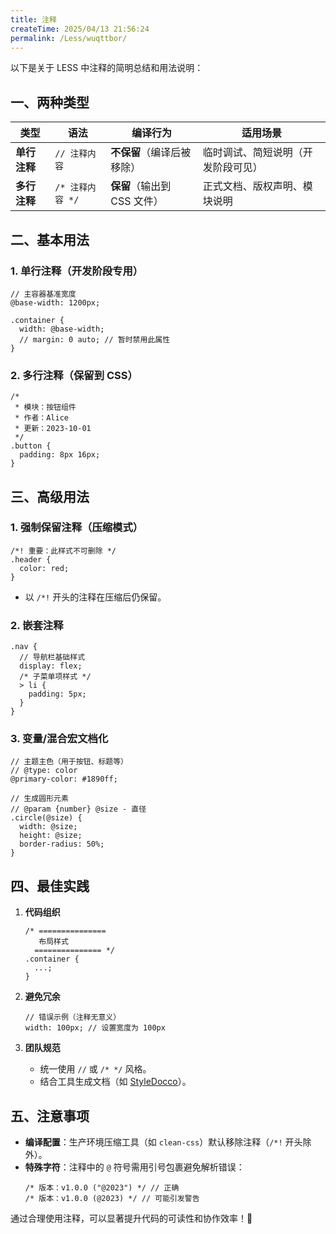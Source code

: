 ```yaml
---
title: 注释
createTime: 2025/04/13 21:56:24
permalink: /Less/wuqttbor/
---
```


以下是关于 LESS 中注释的简明总结和用法说明：

## 一、两种类型

| **类型**     | **语法**         | **编译行为**                | **适用场景**                       |
| ------------ | ---------------- | --------------------------- | ---------------------------------- |
| **单行注释** | `// 注释内容`    | **不保留**（编译后被移除）  | 临时调试、简短说明（开发阶段可见） |
| **多行注释** | `/* 注释内容 */` | **保留**（输出到 CSS 文件） | 正式文档、版权声明、模块说明       |

## 二、基本用法

### 1. 单行注释（开发阶段专用）

```less
// 主容器基准宽度
@base-width: 1200px;

.container {
  width: @base-width;
  // margin: 0 auto; // 暂时禁用此属性
}
```

### 2. 多行注释（保留到 CSS）

```less
/* 
 * 模块：按钮组件
 * 作者：Alice
 * 更新：2023-10-01
 */
.button {
  padding: 8px 16px;
}
```

## 三、高级用法

### 1. 强制保留注释（压缩模式）

```less
/*! 重要：此样式不可删除 */
.header {
  color: red;
}
```

- 以 `/*!` 开头的注释在压缩后仍保留。

### 2. 嵌套注释

```less
.nav {
  // 导航栏基础样式
  display: flex;
  /* 子菜单项样式 */
  > li {
    padding: 5px;
  }
}
```

### 3. 变量/混合宏文档化

```less
// 主题主色（用于按钮、标题等）
// @type: color
@primary-color: #1890ff;

// 生成圆形元素
// @param {number} @size - 直径
.circle(@size) {
  width: @size;
  height: @size;
  border-radius: 50%;
}
```

## 四、最佳实践

1. **代码组织**

   ```less
   /* ===============
      布局样式 
     =============== */
   .container {
     ...;
   }
   ```

2. **避免冗余**

   ```less
   // 错误示例（注释无意义）
   width: 100px; // 设置宽度为 100px
   ```

3. **团队规范**
   - 统一使用 `//` 或 `/* */` 风格。
   - 结合工具生成文档（如 [StyleDocco](https://github.com/jacobrask/styledocco)）。

## 五、注意事项

- **编译配置**：生产环境压缩工具（如 `clean-css`）默认移除注释（`/*!` 开头除外）。
- **特殊字符**：注释中的 `@` 符号需用引号包裹避免解析错误：
  ```less
  /* 版本：v1.0.0 ("@2023") */ // 正确
  /* 版本：v1.0.0 (@2023) */ // 可能引发警告
  ```

通过合理使用注释，可以显著提升代码的可读性和协作效率！🚀

